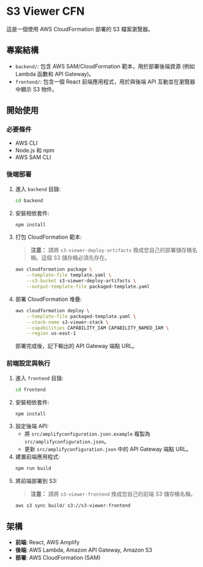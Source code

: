 # S3 Viewer CFN

這是一個使用 AWS CloudFormation 部署的 S3 檔案瀏覽器。

## 專案結構

- `backend/`: 包含 AWS SAM/CloudFormation 範本，用於部署後端資源 (例如 Lambda 函數和 API Gateway)。
- `frontend/`: 包含一個 React 前端應用程式，用於與後端 API 互動並在瀏覽器中顯示 S3 物件。

## 開始使用

### 必要條件

- AWS CLI
- Node.js 和 npm
- AWS SAM CLI

### 後端部署

1.  進入 `backend` 目錄:
    ```bash
    cd backend
    ```
2.  安裝相依套件:
    ```bash
    npm install
    ```
3.  打包 CloudFormation 範本:
    > **注意：** 請將 `s3-viewer-deploy-artifacts` 換成您自己的部署儲存桶名稱。這個 S3 儲存桶必須先存在。
    ```bash
    aws cloudformation package \
        --template-file template.yaml \
        --s3-bucket s3-viewer-deploy-artifacts \
        --output-template-file packaged-template.yaml
    ```
4.  部署 CloudFormation 堆疊:
    ```bash
    aws cloudformation deploy \
        --template-file packaged-template.yaml \
        --stack-name s3-viewer-stack \
        --capabilities CAPABILITY_IAM CAPABILITY_NAMED_IAM \
        --region us-east-1
    ```
    部署完成後，記下輸出的 API Gateway 端點 URL。

### 前端設定與執行

1.  進入 `frontend` 目錄:
    ```bash
    cd frontend
    ```
2.  安裝相依套件:
    ```bash
    npm install
    ```
3.  設定後端 API:
    - 將 `src/amplifyconfiguration.json.example` 複製為 `src/amplifyconfiguration.json`。
    - 更新 `src/amplifyconfiguration.json` 中的 API Gateway 端點 URL。
4.  建置前端應用程式:
    ```bash
    npm run build
    ```
5.  將前端部署到 S3:
    > **注意：** 請將 `s3-viewer-frontend` 換成您自己的前端 S3 儲存桶名稱。
    ```bash
    aws s3 sync build/ s3://s3-viewer-frontend
    ```

## 架構

- **前端**: React, AWS Amplify
- **後端**: AWS Lambda, Amazon API Gateway, Amazon S3
- **部署**: AWS CloudFormation (SAM)
